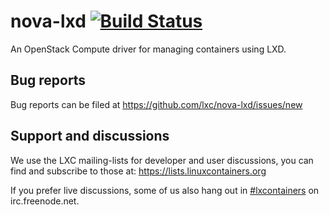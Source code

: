 # nova-lxd [![Build Status](https://travis-ci.org/lxc/nova-lxd.svg?branch=master)](https://travis-ci.org/lxc/nova-lxd)

An OpenStack Compute driver for managing containers using LXD.

## Bug reports

Bug reports can be filed at https://github.com/lxc/nova-lxd/issues/new

## Support and discussions

We use the LXC mailing-lists for developer and user discussions, you can
find and subscribe to those at: https://lists.linuxcontainers.org

If you prefer live discussions, some of us also hang out in
[#lxcontainers](http://webchat.freenode.net/?channels=#lxcontainers) on irc.freenode.net.

